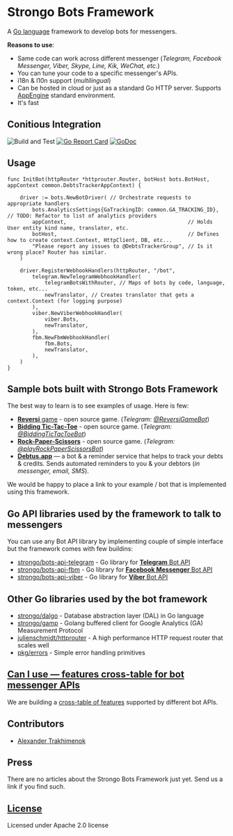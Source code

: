 # Strongo Bots Framework
A [Go language](https://golang.org/) framework to develop bots for messengers.

**Reasons to use**:
 
 * Same code can work across different  messenger (_Telegram, Facebook Messenger, Viber, Skype, Line, Kik, WeChat, etc._)
 * You can tune your code to a specific messenger's APIs.
 * i18n & l10n support (_multilingual_)   
 * Can be hosted in cloud or just as a standard Go HTTP server. Supports [AppEngine](https://cloud.google.com/appengine/) standard environment.
 * It's fast   


## Conitious Integration
![Build and Test](https://github.com/strongo/bots-framework/actions/workflows/test.yml/badge.svg)
[![Go Report Card](https://goreportcard.com/badge/github.com/strongo/bots-framework?cache=1)](https://goreportcard.com/report/github.com/strongo/bots-framework)
[![GoDoc](https://godoc.org/github.com/strongo/bots-framework?status.svg)](https://godoc.org/github.com/strongo/bots-framework)

## Usage

	func InitBot(httpRouter *httprouter.Router, botHost bots.BotHost, appContext common.DebtsTrackerAppContext) {
	
		driver := bots.NewBotDriver( // Orchestrate requests to appropriate handlers
			bots.AnalyticsSettings{GaTrackingID: common.GA_TRACKING_ID}, // TODO: Refactor to list of analytics providers
			appContext,                                       // Holds User entity kind name, translator, etc.
			botHost,                                          // Defines how to create context.Context, HttpClient, DB, etc...
			"Please report any issues to @DebtsTrackerGroup", // Is it wrong place? Router has similar.
		)
	
		driver.RegisterWebhookHandlers(httpRouter, "/bot",
			telegram.NewTelegramWebhookHandler(
				telegramBotsWithRouter, // Maps of bots by code, language, token, etc...
				newTranslator, // Creates translator that gets a context.Context (for logging purpose)
			),
			viber.NewViberWebhookHandler(
				viber.Bots,
				newTranslator,
			),
			fbm.NewFbmWebhookHandler(
				fbm.Bots,
				newTranslator,
			),
		)
	}

## Sample bots built with Strongo Bots Framework
The best way to learn is to see examples of usage. Here is few:
  * [**Reversi** game](https://github.com/prizarena/reversi) - open source game. (*Telegram: [@ReversiGameBot](https://t.me/ReversiGameBot)*)
  * [**Bidding Tic-Tac-Toe**](https://github.com/prizarena/bidding-tictactoe) - open source game. (*Telegram: [@BiddingTicTacToeBot](https://t.me/BiddingTicTacToeBot)*)
  * [**Rock-Paper-Scissors**](https://github.com/prizarena/rock-paper-scissors) - open source game. (*Telegram: [@playRockPaperScissorsBot](https://t.me/playRockPaperScissorsBot)*)
  * [**Debtus.app**](http://debtus.app/) —  a bot & a reminder service that helps to track your debts & credits.
  Sends automated reminders to you & your debtors (_in messenger, email, SMS_).

We would be happy to place a link to your example / bot that is implemented using this framework.

## Go API libraries used by the framework to talk to messengers
You can use any Bot API library by implementing couple of simple interface but the framework comes with few buildins:
  * [strongo/bots-api-telegram](https://github.com/strongo/bots-api-telegram) - Go library for [**Telegram** Bot API](https://core.telegram.org/bots/api)
  * [strongo/bots-api-fbm](https://github.com/strongo/bots-api-fbm) - Go library for [**Facebook Messenger** Bot API](https://developers.facebook.com/docs/messenger-platform)
  * [strongo/bots-api-viber](https://github.com/strongo/bots-api-viber) - Go library for [**Viber** Bot API](https://developers.viber.com/)
  
## Other Go libraries used by the bot framework
  * [strongo/dalgo](https://github.com/dal-go/dalgo) - Database abstraction layer (DAL) in Go language
  * [strongo/gamp](https://github.com/strongo/gamp) - Golang buffered client for Google Analytics (GA) Measurement Protocol
  * [julienschmidt/httprouter](https://github.com/julienschmidt/httprouter) - A high performance HTTP request router that scales well
  * [pkg/errors](https://github.com/pkg/errors) - Simple error handling primitives

## [Can I use &mdash; features cross-table for bot messenger APIs](can-i-use-bots-api.md)
We are building a [cross-table of features](can-i-use-bots-api.md) supported by different bot APIs.
  
## Contributors
  * [Alexander Trakhimenok](https://ie.linkedin.com/in/alexandertrakhimenok)

## Press
There are no articles about the Strongo Bots Framework just yet. Send us a link if you find such.
  
## [License](https://github.com/strongo/bots-framework/blob/master/LICENSE)
Licensed under Apache 2.0 license
